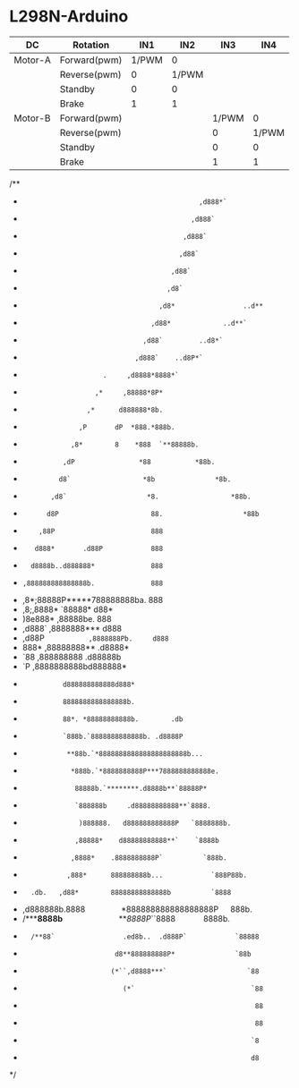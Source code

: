 # L298N-Arduino

| DC        | Rotation        |  IN1  |  IN2  |  IN3  |  IN4  |
|-----------|-----------------|-------|-------|-------|-------|
| Motor-A   |  Forward(pwm)   | 1/PWM | 0     |       |       |
|           |  Reverse(pwm)   |   0   | 1/PWM |       |       |
|           |  Standby        |   0   |   0   |       |       |
|           |  Brake          |   1   |   1   |       |       |
| Motor-B   |  Forward(pwm)   |       |       | 1/PWM | 0     |
|           |  Reverse(pwm)   |       |       |   0   | 1/PWM |
|           |  Standby        |       |       |   0   |   0   |
|           |  Brake          |       |       |   1   |   1   |

/**
 *                                                 ,d888*`
 *                                               ,d888`
 *                                             ,d888`
 *                                            ,d88`
 *                                          ,d88`
 *                                         ,d8`
 *                                       ,d8*                 ..d**
 *                                     ,d88*             ..d**`
 *                                   ,d88`         ..d8*`
 *                                 ,d888`    ..d8P*`
 *                         .     ,d8888*8888*`
 *                       ,*     ,88888*8P*
 *                     ,*      d888888*8b.
 *                   ,P       dP  *888.*888b.
 *                 ,8*        8    *888  `**88888b.
 *               ,dP                *88           *88b.
 *              d8`                  *8b               *8b.
 *            ,d8`                    *8.                  *88b.
 *           d8P                       88.                    *88b
 *         ,88P                        888
 *        d888*       .d88P            888
 *       d8888b..d888888*              888
 *     ,888888888888888b.              888
 *    ,8*;88888P*****788888888ba.      888
 *   ,8;,8888*        `88888*          d88*
 *   )8e888*          ,88888be.        888
 *  ,d888`           ,8888888***     d888
 * ,d88P`           ,8888888Pb.     d888`
 * 888*            ,88888888**   .d8888*
 * `88            ,888888888    .d88888b
 *  `P           ,8888888888bd888888*
 *               d888888888888d888*
 *               8888888888888888b.
 *               88*. *88888888888b.        .db
 *               `888b.`8888888888888b. .d8888P
 *                **88b.`*8888888888888888888888b...
 *                 *888b.`*8888888888P***7888888888888e.
 *                  88888b.`********.d8888b**`88888P*
 *                  `888888b     .d88888888888**`8888.
 *                   )888888.   d888888888888P   `8888888b.
 *                  ,88888*    d88888888888**`    `8888b
 *                 ,8888*    .8888888888P`          `888b.
 *                ,888*      888888888b...            `888P88b.
 *       .db.   ,d88*        88888888888888b          `8888
 *   ,d888888b.8888`         `*888888888888888888P`   `888b.
 *  /*****8888b**`              `***8888P*``8888`       `8888b.
 *       /**88`                 .ed8b..  .d888P`            `88888
 *                            d8**888888888P*               `88b
 *                           (*``,d8888***`                    `88
 *                              (*`                             `88
 *                                                               88
 *                                                               88
 *                                                              `8
 *                                                              d8
 */
